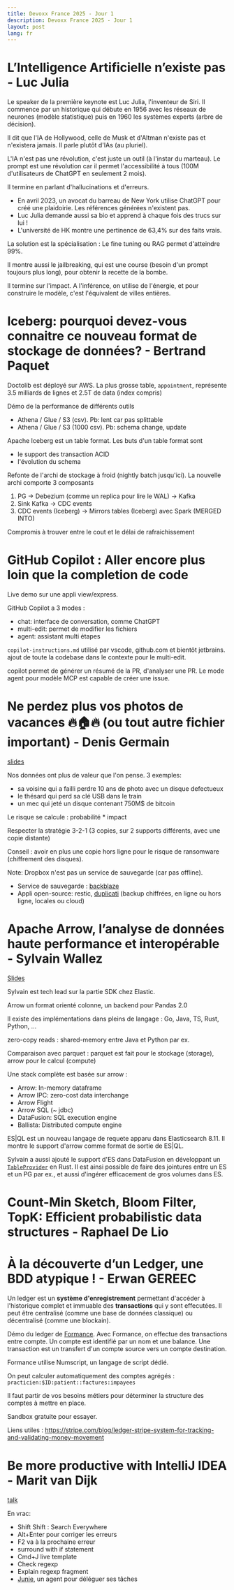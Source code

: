 ```yaml
---
title: Devoxx France 2025 - Jour 1
description: Devoxx France 2025 - Jour 1
layout: post
lang: fr
---
```

# L’Intelligence Artificielle n’existe pas - Luc Julia

Le speaker de la première keynote est Luc Julia, l'inventeur de Siri.
Il commence par un historique qui débute en 1956 avec les réseaux de neurones (modèle statistique) puis en 1960 les systèmes experts (arbre de décision).

Il dit que l'IA de Hollywood, celle de Musk et d'Altman n'existe pas et n'existera jamais. Il parle plutôt d'IAs (au pluriel).

L'IA n'est pas une révolution, c'est juste un outil (à l'instar du marteau).
Le prompt est une révolution car il permet l'accessibilité à tous (100M d'utilisateurs de ChatGPT en seulement 2 mois).

Il termine en parlant d'hallucinations et d'erreurs.
- En avril 2023, un avocat du barreau de New York utilise ChatGPT pour créé une plaidoirie. Les références générées n'existent pas.
- Luc Julia demande aussi sa bio et apprend à chaque fois des trucs sur lui !
- L'université de HK montre une pertinence de 63,4% sur des faits vrais.

La solution est la spécialisation : Le fine tuning ou RAG permet d'atteindre 99%.

Il montre aussi le jailbreaking, qui est une course (besoin d'un prompt toujours plus long), pour obtenir la recette de la bombe.

Il termine sur l'impact. A l'inférence, on utilise de l'énergie, et pour construire le modèle, c'est l'équivalent de villes entières.

# Iceberg: pourquoi devez-vous connaitre ce nouveau format de stockage de données? - Bertrand Paquet

Doctolib est déployé sur AWS.
La plus grosse table, `appointment`, représente 3.5 milliards de lignes et 2.5T de data (index compris)

Démo de la performance de différents outils
- Athena / Glue / S3 (csv). Pb: lent car pas splittable
- Athena / Glue / S3 (1000 csv). Pb: schema change, update

Apache Iceberg est un table format. Les buts d'un table format sont
- le support des transaction ACID
- l'évolution du schema

Refonte de l'archi de stockage à froid (nightly batch jusqu'ici). La nouvelle archi comporte 3 composants
1. PG -> Debezium (comme un replica pour lire le WAL) -> Kafka
2. Sink Kafka -> CDC events
3. CDC events (Iceberg) -> Mirrors tables (Iceberg) avec Spark (MERGED INTO)

Compromis à trouver entre le cout et le délai de rafraichissement

# GitHub Copilot : Aller encore plus loin que la completion de code

Live demo sur une appli view/express.

GitHub Copilot a 3 modes :
- chat: interface de conversation, comme ChatGPT
- multi-edit: permet de modifier les fichiers
- agent: assistant multi étapes

`copilot-instructions.md` utilisé par vscode, github.com et bientôt jetbrains.
ajout de toute la codebase dans le contexte pour le multi-edit.

copilot permet de générer un résumé de la PR, d'analyser une PR. Le mode agent
pour modèle MCP est capable de créer une issue.

# Ne perdez plus vos photos de vacances 🔥🏠🔥 (ou tout autre fichier important) - Denis Germain

[slides](https://blog.zwindler.fr/talks/2025-3-2-1/index.html)

Nos données ont plus de valeur que l'on pense. 3 exemples:
- sa voisine qui a failli perdre 10 ans de photo avec un disque defectueux
- le thésard qui perd sa clé USB dans le train
- un mec qui jeté un disque contenant 750M$ de bitcoin

Le risque se calcule : probabilité * impact

Respecter la stratégie 3-2-1 (3 copies, sur 2 supports différents, avec une copie distante)

Conseil : avoir en plus une copie hors ligne pour le risque de ransomware (chiffrement des disques).

Note: Dropbox n'est pas un service de sauvegarde (car pas offline).

- Service de sauvegarde : [backblaze](https://www.backblaze.com/)
- Appli open-source: restic, [duplicati](https://duplicati.com/) (backup chiffrées, en ligne ou hors ligne, locales ou cloud)

# Apache Arrow, l’analyse de données haute performance et interopérable - Sylvain Wallez

[Slides](https://docs.google.com/presentation/d/e/2PACX-1vRzNDZkA2e5QHZdAoD3Flcm5xF10a-AZ6VmsXIknVRlFZ4hXP1SVh7kR41ACCEQYvAWecgy0Fbf-slE/pub#slide=id.p)

Sylvain est tech lead sur la partie SDK chez Elastic.

Arrow un format orienté colonne, un backend pour Pandas 2.0

Il existe des implémentations dans pleins de langage : Go, Java, TS, Rust, Python, …

zero-copy reads : shared-memory entre Java et Python par ex.

Comparaison avec parquet : parquet est fait pour le stockage (storage), arrow pour le calcul (compute)

Une stack complète est basée sur arrow :

- Arrow: In-memory dataframe
- Arrow IPC: zero-cost data interchange
- Arrow Flight
- Arrow SQL (~ jdbc)
- DataFusion: SQL execution engine
- Ballista: Distributed compute engine

ES\|QL est un nouveau langage de requete apparu dans Elasticsearch 8.11.
Il montre le support d'arrow comme format de sortie de ES\|QL.

Sylvain a aussi ajouté le support d'ES dans DataFusion en développant un [`TableProvider`](https://github.com/swallez/elasticsearch-datafusion-tableprovider) en Rust.
Il est ainsi possible de faire des jointures entre un ES et un PG par ex., et aussi d'ingérer efficacement de gros volumes dans ES.

# Count-Min Sketch, Bloom Filter, TopK: Efficient probabilistic data structures - Raphael De Lio

# À la découverte d’un Ledger, une BDD atypique ! - Erwan GEREEC

Un ledger est un **système d'enregistrement** permettant d'accéder à l'historique
complet et immuable des **transactions** qui y sont effecutées. Il peut être
centralisé (comme une base de données classique) ou décentralisé (comme une
blockain).

Démo du ledger de [Formance](https://www.formance.com/modules/ledger).
Avec Formance, on effectue des transactions entre compte. Un compte est
identifié par un nom et une balance. Une transaction est un transfert d'un
compte source vers un compte destination.

Formance utilise Numscript, un langage de script dédié.

On peut calculer automatiquement des comptes agrégés : `practicien:$ID:patient::factures:impayees`

Il faut partir de vos besoins métiers pour déterminer la structure des comptes à
mettre en place.

Sandbox gratuite pour essayer.

Liens utiles : https://stripe.com/blog/ledger-stripe-system-for-tracking-and-validating-money-movement

# Be more productive with IntelliJ IDEA - Marit van Dijk

[talk](https://maritvandijk.com/presentations/developer-productivity-in-intellij-idea/)

En vrac:
- Shift Shift : Search Everywhere
- Alt+Enter pour corriger les erreurs
- F2 va à la prochaine erreur
- surround with if statement
- Cmd+J live template
- Check regexp
- Explain regexp fragment
- [Junie](https://www.jetbrains.com/junie/), un agent pour déléguer ses tâches
